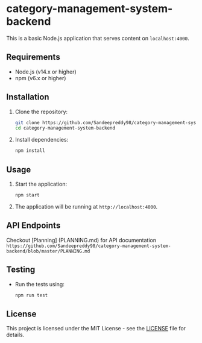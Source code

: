 # category-management-system-backend

This is a basic Node.js application that serves content on `localhost:4000`.

## Requirements

- Node.js (v14.x or higher)
- npm (v6.x or higher)

## Installation

1. Clone the repository:
    ```bash
    git clone https://github.com/Sandeepreddy98/category-management-system-backend
    cd category-management-system-backend
    ```

2. Install dependencies:
    ```bash
    npm install
    ```

## Usage

1. Start the application:
    ```bash
    npm start
    ```

2. The application will be running at `http://localhost:4000`.

## API Endpoints
Checkout [Planning] (PLANNING.md) for API documentation `https://github.com/Sandeepreddy98/category-management-system-backend/blob/master/PLANNING.md`
## Testing

- Run the tests using:
    ```bash
    npm run test
    ```

## License

This project is licensed under the MIT License - see the [LICENSE](LICENSE) file for details.
